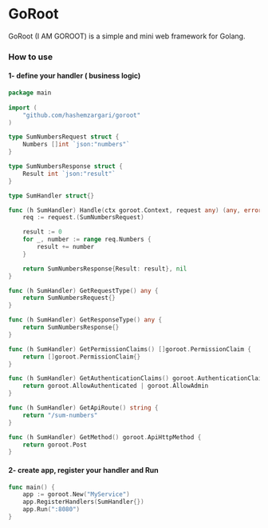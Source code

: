 # GoRoot

GoRoot (I AM GOROOT) is a simple and mini web framework for Golang.

### How to use

#### 1- define your handler ( business logic)

```go
package main
   
import (
    "github.com/hashemzargari/goroot"
)

type SumNumbersRequest struct {
	Numbers []int `json:"numbers"`
}

type SumNumbersResponse struct {
	Result int `json:"result"`
}

type SumHandler struct{}

func (h SumHandler) Handle(ctx goroot.Context, request any) (any, error) {
	req := request.(SumNumbersRequest)

	result := 0
	for _, number := range req.Numbers {
		result += number
	}

	return SumNumbersResponse{Result: result}, nil
}

func (h SumHandler) GetRequestType() any {
	return SumNumbersRequest{}
}

func (h SumHandler) GetResponseType() any {
	return SumNumbersResponse{}
}

func (h SumHandler) GetPermissionClaims() []goroot.PermissionClaim {
	return []goroot.PermissionClaim{}
}

func (h SumHandler) GetAuthenticationClaims() goroot.AuthenticationClaim {
	return goroot.AllowAuthenticated | goroot.AllowAdmin
}

func (h SumHandler) GetApiRoute() string {
	return "/sum-numbers"
}

func (h SumHandler) GetMethod() goroot.ApiHttpMethod {
	return goroot.Post
}

```

#### 2- create app, register your handler and Run

```go
func main() {
    app := goroot.New("MyService")
    app.RegisterHandlers(SumHandler{})
    app.Run(":8080")
}
```

